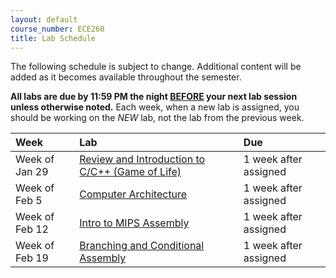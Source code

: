 ```yaml
---
layout: default
course_number: ECE260
title: Lab Schedule
---
```


The following schedule is subject to change.
Additional content will be added as it becomes available throughout the semester.<br>

<b>All labs are due by 11:59 PM the night <u>BEFORE</u> your next lab session unless otherwise noted.</b>
Each week, when a new lab is assigned, you should be working on the *NEW* lab, not the lab from the previous week.


**Week**       | **Lab**                                                                |  **Due**
:--------------|:-----------------------------------------------------------------------|:--------------------------
Week of Jan 29 |  [Review and Introduction to C/C++ (Game of Life)](labs/lab01.html)    |  1 week after assigned
Week of Feb 5  |  [Computer Architecture](labs/lab02.html)                              |  1 week after assigned
Week of Feb 12 |  [Intro to MIPS Assembly](labs/lab03.html)                             |  1 week after assigned
Week of Feb 19 |  [Branching and Conditional Assembly](labs/lab04.html)                 |  1 week after assigned

<!-- 

Week of Feb 26 |  **NO LAB**                                                            |
Week of Mar 4  |  [MIPS Procedures](labs/lab05.html)                                    |  1 week after assigned
Week of Mar 11 |  [More MIPS Procedures](labs/lab06.html)                               |  2 weeks after assigned
Week of Mar 18 |  (continue work on Lab06)                                              |
Week of Mar 25 |  [Introduction to Floating-Point Operations](labs/lab07.html)          |  1 week after assigned
Week of Apr 1  |  [More Fun with Floats](labs/lab08.html)                               |  2 week after assigned
Week of Apr 8  |  (continue work on Lab08)                                              |  
Week of Apr 15 |  [Introduction to ARM Assembly](labs/lab09.html)                       |  1 week after assigned
Week of Apr 22 |  [Loop and Function Optimization](labs/lab10.html)                     |  1 week after assigned
Week of Apr 29 |  **NO LAB - Last week of classes**                                     |
 -->
